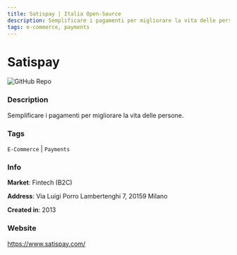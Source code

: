 ```yaml
---
title: Satispay | Italia Open-Source
description: Semplificare i pagamenti per migliorare la vita delle persone.
tags: e-commerce, payments
---
```

        

# Satispay

![GitHub Repo](https://img.shields.io/static/v1?label=category&message=companies&color=green)

### Description

Semplificare i pagamenti per migliorare la vita delle persone.

### Tags

`E-Commerce` | `Payments`

### Info

**Market**: Fintech (B2C)

**Address**: Via Luigi Porro Lambertenghi 7, 20159 Milano

**Created in**: 2013

### Website

https://www.satispay.com/